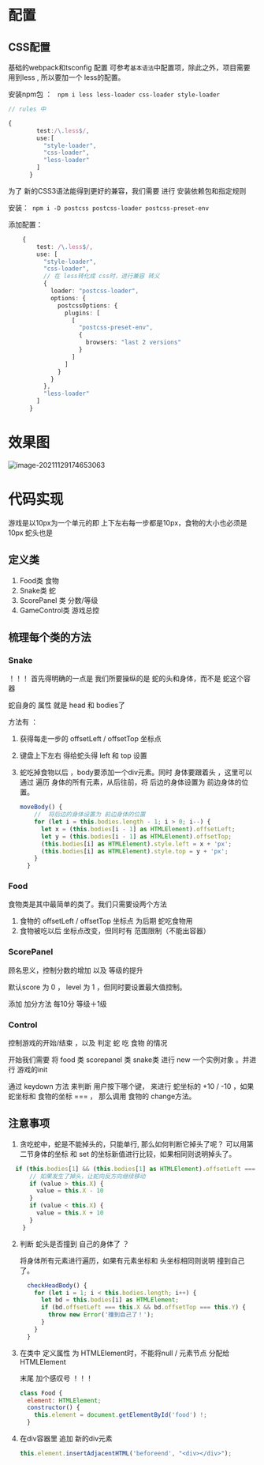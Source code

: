 # 配置

## CSS配置

基础的webpack和tsconfig 配置 可参考`基本语法`中配置项，除此之外，项目需要用到less , 所以要加一个 less的配置。

安装npm包 ： ` npm i less less-loader css-loader style-loader`

```typescript
// rules 中 

{
        test:/\.less$/,
        use:[
          "style-loader",
          "css-loader",
          "less-loader"
        ]
      }
```

为了 新的CSS3语法能得到更好的兼容，我们需要 进行 安装依赖包和指定规则

安装：` npm i -D postcss postcss-loader postcss-preset-env`

添加配置：

```typescript
    {
        test: /\.less$/,
        use: [
          "style-loader",
          "css-loader",
          // 在 less转化成 css时，进行兼容 转义 
          {
            loader: "postcss-loader",
            options: {
              postcssOptions: {
                plugins: [
                  [
                    "postcss-preset-env",
                    {
                      browsers: "last 2 versions"
                    }
                  ]
                ]
              }
            }
          },
          "less-loader"
        ]
      }
```

# 效果图

![image-20211129174653063](https://gitee.com/youngstory/images/raw/master/img/202111291746229.png)

# 代码实现

游戏是以10px为一个单元的即 上下左右每一步都是10px，食物的大小也必须是10px 蛇头也是 

## 定义类

1. Food类    食物
2. Snake类   蛇
3. ScorePanel 类   分数/等级
4. GameControl类   游戏总控

## 梳理每个类的方法

### Snake 

！！！ 首先得明确的一点是 我们所要操纵的是 蛇的头和身体，而不是 蛇这个容器

蛇自身的 属性 就是  head  和 bodies了 

方法有 ：

1. 获得每走一步的 offsetLeft / offsetTop 坐标点

2. 键盘上下左右 得给蛇头得 left  和 top 设置 

3. 蛇吃掉食物以后 ，body要添加一个div元素。同时 身体要跟着头 ，这里可以通过   遍历 身体的所有元素，从后往前，将 后边的身体设置为 前边身体的位置。

   ```js
   moveBody() {
       //  将后边的身体设置为 前边身体的位置 
       for (let i = this.bodies.length - 1; i > 0; i--) {
         let x = (this.bodies[i - 1] as HTMLElement).offsetLeft;
         let y = (this.bodies[i - 1] as HTMLElement).offsetTop;
         (this.bodies[i] as HTMLElement).style.left = x + 'px';
         (this.bodies[i] as HTMLElement).style.top = y + 'px';
       }
     }
   ```

   

### Food

食物类是其中最简单的类了。我们只需要设两个方法 

1. 食物的 offsetLeft / offsetTop 坐标点 为后期  蛇吃食物用
2. 食物被吃以后  坐标点改变，但同时有 范围限制（不能出容器）

### ScorePanel

顾名思义，控制分数的增加  以及 等级的提升

默认score 为 0 ， level 为 1  ，但同时要设置最大值控制。

添加  加分方法  每10分 等级＋1级

### Control 

控制游戏的开始/结束 ，以及 判定 蛇 吃 食物 的情况 

开始我们需要 将 food 类  scorepanel 类  snake类 进行 new 一个实例对象 。并进行 游戏的init  

通过 keydown 方法 来判断 用户按下哪个键， 来进行 蛇坐标的 +10 / -10 ，如果 蛇坐标和 食物的坐标  ===  ， 那么调用 食物的 change方法。

## 注意事项

1.  贪吃蛇中，蛇是不能掉头的，只能单行, 那么如何判断它掉头了呢？ 可以用第二节身体的坐标 和 set 的坐标新值进行比较，如果相同则说明掉头了。 

   ```js
     if (this.bodies[1] && (this.bodies[1] as HTMLElement).offsetLeft === value) {
         // 如果发生了掉头，让蛇向反方向继续移动 
         if (value > this.X) {
           value = this.X - 10
         }
         if (value < this.X) {
           value = this.X + 10
         }
       }
   ```

2. 判断 蛇头是否撞到 自己的身体了 ？

   将身体所有元素进行遍历，如果有元素坐标和 头坐标相同则说明 撞到自己了。

   ```js
     checkHeadBody() {
       for (let i = 1; i < this.bodies.length; i++) {
         let bd = this.bodies[i] as HTMLElement;
         if (bd.offsetLeft === this.X && bd.offsetTop === this.Y) {
           throw new Error('撞到自己了！');
         }
       }
     }
   ```

3. 在类中 定义属性 为 HTMLElement时，不能将null /  元素节点 分配给 HTMLElement  

   末尾 加个感叹号 ！！！ 

   ```js
   class Food {
     element: HTMLElement;
     constructor() {
       this.element = document.getElementById('food') !;
     }
   ```

4. 在div容器里 追加 新的div元素

   ```js
   this.element.insertAdjacentHTML('beforeend', "<div></div>");
   ```

   





